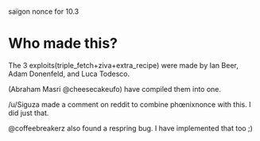 saïgon nonce for 10.3


# Who made this?
The 3 exploits(triple_fetch+ziva+extra_recipe) were made by Ian Beer, Adam Donenfeld, and Luca Todesco.

(Abraham Masri @cheesecakeufo) have compiled them into one.

/u/Siguza made a comment on reddit to combine phœnixnonce with this. I did just that.

@coffeebreakerz also found a respring bug. I have implemented that too ;)
